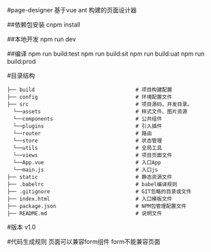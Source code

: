 #page-designer
基于vue ant 构建的页面设计器

##依赖包安装
cnpm install

##本地开发
npm run dev

##编译
npm run build:test
npm run build:sit
npm run build:uat
npm run build:prod

#目录结构
```
├── build                                 # 项目构建配置
├── config                                # 环境配置文件
├── src                                   # 项目源码，开发目录。
  └──assets                               # 样式文件、图片资源
  └──components                           # 公共组件
  └──plugins                              # 引入插件
  └──router                               # 路由
  └──store                                # 状态管理
  └──utils                                # 全局工具
  └──views                                # 项目页面文件
  └──App.vue                              # 入口App
  └──main.js                              # 入口js
├── static                                # 静态资源文件
├── .babelrc                              # babel编译规则
├── .gitignore                            # GIT忽略的目录或文件
├── index.html                            # 入口模板文件
├── package.json                          # NPM包管理配置文件
├── README.md                             # 说明文件
```

#版本
v1.0

#代码生成规则
页面可以兼容form组件
form不能兼容页面
